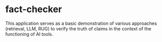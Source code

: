 # fact-checker
This application serves as a basic demonstration of various approaches (retrieval, LLM, RUG) to verify the truth of claims in the context of the functioning of AI tools.
